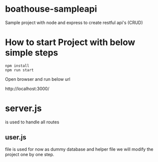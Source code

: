 # boathouse-sampleapi

Sample project with node and express to create restful api's (CRUD)

# How to start Project with below simple steps 

```shell
npm install 
npm run start 
```

Open browser and run below url

http://localhost:3000/

# server.js 

is used to handle all routes 

## user.js 

file is used for now as dummy database and helper file 
we will modify the project one by one step.